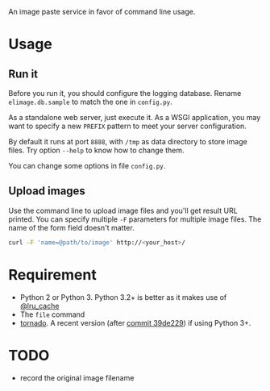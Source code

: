 An image paste service in favor of command line usage.

Usage
=====
Run it
------
Before you run it, you should configure the logging database. Rename
`elimage.db.sample` to match the one in `config.py`.

As a standalone web server, just execute it. As a WSGI application, you may
want to specify a new `PREFIX` pattern to meet your server configuration.

By default it runs at port `8888`, with `/tmp` as data directory to store image
files. Try option `--help` to know how to change them.

You can change some options in file `config.py`.

Upload images
-------------
Use the command line to upload image files and you'll get result URL printed.
You can specify multiple `-F` parameters for multiple image files. The name of
the form field doesn't matter.

```sh
curl -F 'name=@path/to/image' http://<your_host>/
```

Requirement
===========
* Python 2 or Python 3. Python 3.2+ is better as it makes use of [@lru_cache](http://docs.python.org/py3k/library/functools.html#functools.lru_cache)
* The `file` command
* [tornado](https://github.com/facebook/tornado). A recent version (after [commit 39de229](https://github.com/facebook/tornado/commit/39de229e86bc67df62dd3bb40dd43245cb120295)) if using Python 3+.

TODO
====
* record the original image filename

